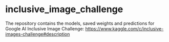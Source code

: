 # inclusive_image_challenge
The repository contains the models, saved weights and predictions for Google AI Inclusive Image Challenge: https://www.kaggle.com/c/inclusive-images-challenge#description
